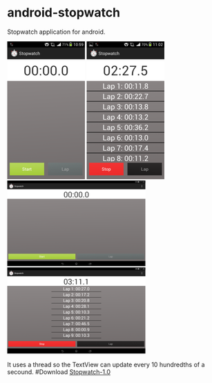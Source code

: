android-stopwatch
=================

Stopwatch application for android. 

![Screen 1](screenshots/Stopwatch_screenshot_1.png)
![Screen 2](screenshots/Stopwatch_screenshot_2.png)  
![Screen 1 tablet](screenshots/Stopwatch_screenshot_tablet_1.png)
![Screen 2 tablet](screenshots/Stopwatch_screenshot_tablet_2.png)

It uses a thread so the TextView can update every 10 hundredths of a secound.
#Download
[Stopwatch-1.0](https://github.com/dimchoSCR/android-stopwatch/releases/download/v1.0/Stopwatch-1.0.apk)
